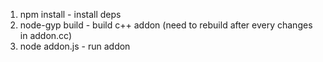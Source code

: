 1. npm install - install deps
2. node-gyp build - build c++ addon (need to rebuild after every changes in addon.cc)
3. node addon.js - run addon